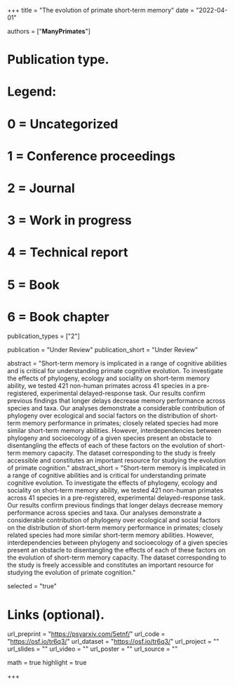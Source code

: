 +++
title = "The evolution of primate short-term memory"
date = "2022-04-01"

authors = ["**ManyPrimates**"]

# Publication type.
# Legend:
# 0 = Uncategorized
# 1 = Conference proceedings
# 2 = Journal
# 3 = Work in progress
# 4 = Technical report
# 5 = Book
# 6 = Book chapter
publication_types = ["2"]

publication = "Under Review"
publication_short = "Under Review"

abstract = "Short-term memory is implicated in a range of cognitive abilities and is critical for understanding primate cognitive evolution. To investigate the effects of phylogeny, ecology and sociality on short-term memory ability, we tested 421 non-human primates across 41 species in a pre-registered, experimental delayed-response task. Our results confirm previous findings that longer delays decrease memory performance across species and taxa. Our analyses demonstrate a considerable contribution of phylogeny over ecological and social factors on the distribution of short-term memory performance in primates; closely related species had more similar short-term memory abilities. However, interdependencies between phylogeny and socioecology of a given species present an obstacle to disentangling the effects of each of these factors on the evolution of short-term memory capacity. The dataset corresponding to the study is freely accessible and constitutes an important resource for studying the evolution of primate cognition."
abstract_short = "Short-term memory is implicated in a range of cognitive abilities and is critical for understanding primate cognitive evolution. To investigate the effects of phylogeny, ecology and sociality on short-term memory ability, we tested 421 non-human primates across 41 species in a pre-registered, experimental delayed-response task. Our results confirm previous findings that longer delays decrease memory performance across species and taxa. Our analyses demonstrate a considerable contribution of phylogeny over ecological and social factors on the distribution of short-term memory performance in primates; closely related species had more similar short-term memory abilities. However, interdependencies between phylogeny and socioecology of a given species present an obstacle to disentangling the effects of each of these factors on the evolution of short-term memory capacity. The dataset corresponding to the study is freely accessible and constitutes an important resource for studying the evolution of primate cognition."

selected = "true"

# Links (optional).
url_preprint = "https://psyarxiv.com/5etnf/"
url_code = "https://osf.io/tr6q3/"
url_dataset = "https://osf.io/tr6q3/"
url_project = ""
url_slides = ""
url_video = ""
url_poster = ""
url_source = ""

math = true
highlight = true

+++
